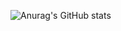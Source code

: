 ![Anurag's GitHub stats](https://github-readme-stats.vercel.app/api?username=EvandroFarias&count_private=true)
